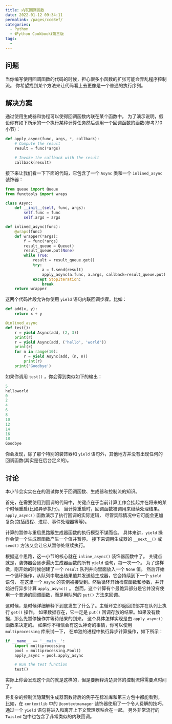 ```yaml
---
title: 内联回调函数
date: 2022-01-12 09:34:11
permalink: /pages/cce8ef/
categories:
  - Python
  - 《Python Cookbook》第三版
tags:
  -
---
```


## 问题

当你编写使用回调函数的代码的时候，担心很多小函数的扩张可能会弄乱程序控制流。 你希望找到某个方法来让代码看上去更像是一个普通的执行序列。

## 解决方案

通过使用生成器和协程可以使得回调函数内联在某个函数中。 为了演示说明，假设你有如下所示的一个执行某种计算任务然后调用一个回调函数的函数(参考7.10小节)：

```python
def apply_async(func, args, *, callback):
    # Compute the result
    result = func(*args)

    # Invoke the callback with the result
    callback(result)
```

接下来让我们看一下下面的代码，它包含了一个 `Async` 类和一个 `inlined_async` 装饰器：

```python
from queue import Queue
from functools import wraps

class Async:
    def __init__(self, func, args):
        self.func = func
        self.args = args

def inlined_async(func):
    @wraps(func)
    def wrapper(*args):
        f = func(*args)
        result_queue = Queue()
        result_queue.put(None)
        while True:
            result = result_queue.get()
            try:
                a = f.send(result)
                apply_async(a.func, a.args, callback=result_queue.put)
            except StopIteration:
                break
    return wrapper
```

这两个代码片段允许你使用 `yield` 语句内联回调步骤。比如：

```python
def add(x, y):
    return x + y

@inlined_async
def test():
    r = yield Async(add, (2, 3))
    print(r)
    r = yield Async(add, ('hello', 'world'))
    print(r)
    for n in range(10):
        r = yield Async(add, (n, n))
        print(r)
    print('Goodbye')
```

如果你调用 `test()` ，你会得到类似如下的输出：

```python
5
helloworld
0
2
4
6
8
10
12
14
16
18
Goodbye
```

你会发现，除了那个特别的装饰器和 `yield` 语句外，其他地方并没有出现任何的回调函数(其实是在后台定义的)。

## 讨论

本小节会实实在在的测试你关于回调函数、生成器和控制流的知识。

首先，在需要使用到回调的代码中，关键点在于当前计算工作会挂起并在将来的某个时候重启(比如异步执行)。 当计算重启时，回调函数被调用来继续处理结果。`apply_async()` 函数演示了执行回调的实际逻辑， 尽管实际情况中它可能会更加复杂(包括线程、进程、事件处理器等等)。

计算的暂停与重启思路跟生成器函数的执行模型不谋而合。 具体来讲，`yield` 操作会使一个生成器函数产生一个值并暂停。 接下来调用生成器的 `__next__()` 或 `send()` 方法又会让它从暂停处继续执行。

根据这个思路，这一小节的核心就在 `inline_async()` 装饰器函数中了。 关键点就是，装饰器会逐步遍历生成器函数的所有 `yield` 语句，每一次一个。 为了这样做，刚开始的时候创建了一个 `result` 队列并向里面放入一个 `None` 值。 然后开始一个循环操作，从队列中取出结果值并发送给生成器，它会持续到下一个 `yield` 语句， 在这里一个 `Async` 的实例被接受到。然后循环开始检查函数和参数，并开始进行异步计算 `apply_async()` 。 然而，这个计算有个最诡异部分是它并没有使用一个普通的回调函数，而是用队列的 `put()` 方法来回调。

这时候，是时候详细解释下到底发生了什么了。主循环立即返回顶部并在队列上执行 `get()` 操作。 如果数据存在，它一定是 `put()` 回调存放的结果。如果没有数据，那么先暂停操作并等待结果的到来。 这个具体怎样实现是由 `apply_async()` 函数来决定的。 如果你不相信会有这么神奇的事情，你可以使用 `multiprocessing` 库来试一下， 在单独的进程中执行异步计算操作，如下所示：

```python
if __name__ == '__main__':
    import multiprocessing
    pool = multiprocessing.Pool()
    apply_async = pool.apply_async

    # Run the test function
    test()
```

实际上你会发现这个真的就是这样的，但是要解释清楚具体的控制流得需要点时间了。

将复杂的控制流隐藏到生成器函数背后的例子在标准库和第三方包中都能看到。 比如，在 `contextlib` 中的 `@contextmanager` 装饰器使用了一个令人费解的技巧， 通过一个 `yield` 语句将进入和离开上下文管理器粘合在一起。 另外非常流行的 `Twisted` 包中也包含了非常类似的内联回调。